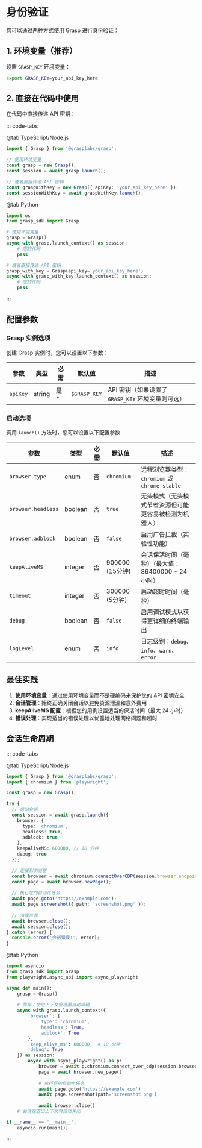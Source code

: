 # 身份验证

您可以通过两种方式使用 Grasp 进行身份验证：

## 1. 环境变量（推荐）

设置 `GRASP_KEY` 环境变量：

```bash
export GRASP_KEY=your_api_key_here
```

## 2. 直接在代码中使用

在代码中直接传递 API 密钥：

::: code-tabs

@tab TypeScript/Node.js

```typescript
import { Grasp } from '@grasplabs/grasp';

// 使用环境变量
const grasp = new Grasp();
const session = await grasp.launch();

// 或者直接传递 API 密钥
const graspWithKey = new Grasp({ apiKey: 'your_api_key_here' });
const sessionWithKey = await graspWithKey.launch();
```

@tab Python

```python
import os
from grasp_sdk import Grasp

# 使用环境变量
grasp = Grasp()
async with grasp.launch_context() as session:
    # 您的代码
    pass

# 或者直接传递 API 密钥
grasp_with_key = Grasp(api_key='your_api_key_here')
async with grasp_with_key.launch_context() as session:
    # 您的代码
    pass
```

:::

## 配置参数

### Grasp 实例选项

创建 Grasp 实例时，您可以设置以下参数：

| 参数 | 类型 | 必需 | 默认值 | 描述 |
|------|------|------|--------|------|
| `apiKey` | string | 是* | `$GRASP_KEY` | API 密钥（如果设置了 `GRASP_KEY` 环境变量则可选） |

### 启动选项

调用 `launch()` 方法时，您可以设置以下配置参数：

| 参数 | 类型 | 必需 | 默认值 | 描述 |
|------|------|------|--------|------|
| `browser.type` | enum | 否 | `chromium` | 远程浏览器类型：`chromium` 或 `chrome-stable` |
| `browser.headless` | boolean | 否 | `true` | 无头模式（无头模式节省资源但可能更容易被检测为机器人） |
| `browser.adblock` | boolean | 否 | `false` | 启用广告拦截（实验性功能） |
| `keepAliveMS` | integer | 否 | 900000 (15分钟) | 会话保活时间（毫秒）（最大值：86400000 - 24小时） |
| `timeout` | integer | 否 | 300000 (5分钟) | 启动超时时间（毫秒） |
| `debug` | boolean | 否 | `false` | 启用调试模式以获得更详细的终端输出 |
| `logLevel` | enum | 否 | `info` | 日志级别：`debug`、`info`、`warn`、`error` |

## 最佳实践

1. **使用环境变量**：通过使用环境变量而不是硬编码来保护您的 API 密钥安全
2. **会话管理**：始终正确关闭会话以避免资源泄漏和意外费用
3. **keepAliveMS 配置**：根据您的用例设置适当的保活时间（最大 24 小时）
4. **错误处理**：实现适当的错误处理以优雅地处理网络问题和超时

## 会话生命周期

::: code-tabs

@tab TypeScript/Node.js

```typescript
import { Grasp } from '@grasplabs/grasp';
import { chromium } from 'playwright';

const grasp = new Grasp();

try {
  // 启动会话
  const session = await grasp.launch({
    browser: {
      type: 'chromium',
      headless: true,
      adblock: true
    },
    keepAliveMS: 600000, // 10 分钟
    debug: true
  });

  // 连接到浏览器
  const browser = await chromium.connectOverCDP(session.browser.endpoint);
  const page = await browser.newPage();
  
  // 执行您的自动化任务
  await page.goto('https://example.com');
  await page.screenshot({ path: 'screenshot.png' });
  
  // 清理资源
  await browser.close();
  await session.close();
} catch (error) {
  console.error('会话错误:', error);
}
```

@tab Python

```python
import asyncio
from grasp_sdk import Grasp
from playwright.async_api import async_playwright

async def main():
    grasp = Grasp()
    
    # 推荐：使用上下文管理器自动清理
    async with grasp.launch_context({
        'browser': {
            'type': 'chromium',
            'headless': True,
            'adblock': True
        },
        'keep_alive_ms': 600000,  # 10 分钟
        'debug': True
    }) as session:
        async with async_playwright() as p:
            browser = await p.chromium.connect_over_cdp(session.browser.endpoint)
            page = await browser.new_page()
            
            # 执行您的自动化任务
            await page.goto('https://example.com')
            await page.screenshot(path='screenshot.png')
            
            await browser.close()
    # 会话在退出上下文时自动关闭

if __name__ == '__main__':
    asyncio.run(main())
```

:::
